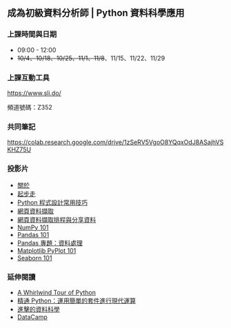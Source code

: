 ## 成為初級資料分析師 | Python 資料科學應用

### 上課時間與日期

- 09:00 - 12:00
- <del>10/4、10/18、10/25、11/1、11/8</del>、11/15、11/22、11/29

### 上課互動工具

<https://www.sli.do/>

頻道號碼：Z352

### 共同筆記

<https://colab.research.google.com/drive/1zSeRV5VgoO8YQqxOdJ8ASajhVSKHZ75U>

### 投影片

- [關於](https://yaojenkuo.io/python_4_ds/00-about.slides.html)
- [起步走](https://yaojenkuo.io/python_4_ds/01-setup.slides.html)
- [Python 程式設計常用技巧](https://yaojenkuo.io/python_4_ds/02-python-programming-skills.slides.html)
- [網頁資料擷取](https://yaojenkuo.io/python_4_ds/03-web-scraping-101.slides.html)
- [網頁資料擷取排程與分享資料](https://yaojenkuo.io/python_4_ds/03-web-scraping-102.slides.html)
- [NumPy 101](https://yaojenkuo.io/python_4_ds/04-numpy-101.slides.html)
- [Pandas 101](https://yaojenkuo.io/python_4_ds/05-pandas-101.slides.html)
- [Pandas 專題：資料處理](https://yaojenkuo.io/python_4_ds/06-pandas-data-wrangling.slides.html)
- [Matplotlib PyPlot 101](https://yaojenkuo.io/python_4_ds/07-pyplot-101.slides.html)
- [Seaborn 101](https://yaojenkuo.io/python_4_ds/08-seaborn-101.slides.html)

### 延伸閱讀

- [A Whirlwind Tour of Python](https://www.oreilly.com/library/view/a-whirlwind-tour/9781492037859/)
- [精通 Python：運用簡單的套件進行現代運算](https://www.books.com.tw/products/0010690075)
- [進擊的資料科學](https://www.datainpoint.com/data-science-in-action/)
- [DataCamp](https://www.datacamp.com/courses/tech:python?tap_a=5644-dce66f&tap_s=194899-1fb421)